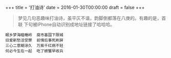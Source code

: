 +++
title = '打油诗'
date = 2016-01-30T00:00:00
draft = false
+++

> 梦见几句恶趣味打油诗，虽平仄不谐，韵脚倒都落在八庚的。有趣的是，首联
> 下句被iPhone自动识别成地址链接了哈哈哈。


```text
眠乡梦海瞌睡岭  腐市基国下限城
旧爱新愁活受罪  前情后事死刷屏
三心二意糊涂久  万紫千红病不轻
何必今生在一起  吃了螃蟹早收兵
```
